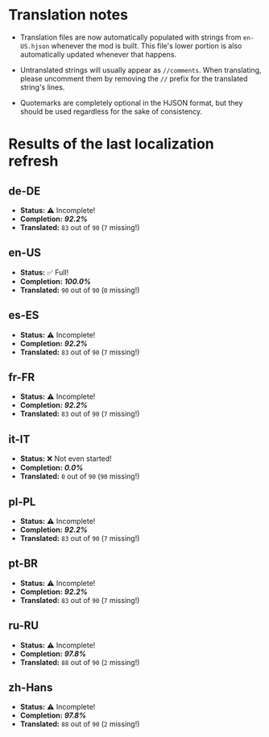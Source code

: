 # Translation notes
- Translation files are now automatically populated with strings from `en-US.hjson` whenever the mod is built. This file's lower portion is also automatically updated whenever that happens.

- Untranslated strings will usually appear as `//comments`. When translating, please uncomment them by removing the `//` prefix for the translated string's lines.

- Quotemarks are completely optional in the HJSON format, but they should be used regardless for the sake of consistency.

# Results of the last localization refresh

## de-DE
- **Status:** ⚠️ Incomplete!
- **Completion:** ***92.2%***
- **Translated:** `83` out of `90` (`7` missing!)

## en-US
- **Status:** ✅ Full!
- **Completion:** ***100.0%***
- **Translated:** `90` out of `90` (`0` missing!)

## es-ES
- **Status:** ⚠️ Incomplete!
- **Completion:** ***92.2%***
- **Translated:** `83` out of `90` (`7` missing!)

## fr-FR
- **Status:** ⚠️ Incomplete!
- **Completion:** ***92.2%***
- **Translated:** `83` out of `90` (`7` missing!)

## it-IT
- **Status:** ❌ Not even started!
- **Completion:** ***0.0%***
- **Translated:** `0` out of `90` (`90` missing!)

## pl-PL
- **Status:** ⚠️ Incomplete!
- **Completion:** ***92.2%***
- **Translated:** `83` out of `90` (`7` missing!)

## pt-BR
- **Status:** ⚠️ Incomplete!
- **Completion:** ***92.2%***
- **Translated:** `83` out of `90` (`7` missing!)

## ru-RU
- **Status:** ⚠️ Incomplete!
- **Completion:** ***97.8%***
- **Translated:** `88` out of `90` (`2` missing!)

## zh-Hans
- **Status:** ⚠️ Incomplete!
- **Completion:** ***97.8%***
- **Translated:** `88` out of `90` (`2` missing!)

